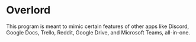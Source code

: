 # Overlord
This program is meant to mimic certain features of other apps like Discord, Google Docs, Trello, Reddit, Google Drive, and Microsoft Teams, all-in-one.
